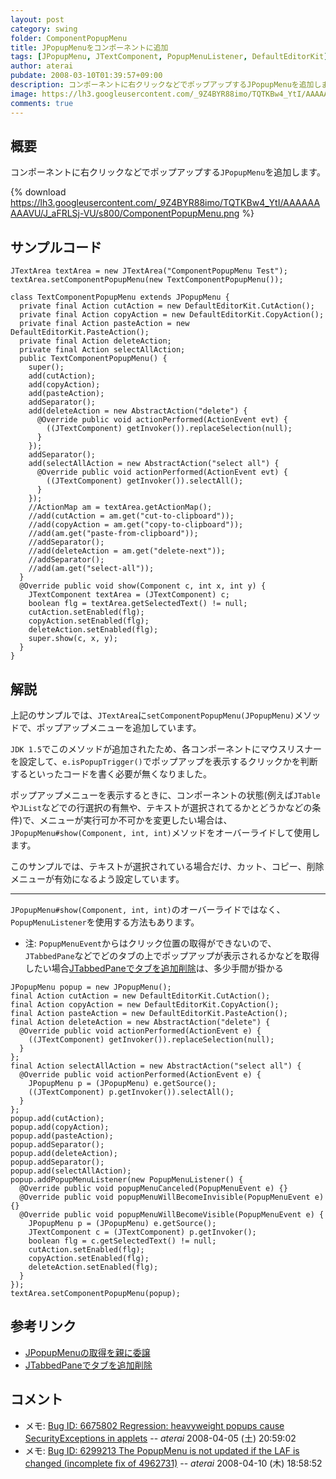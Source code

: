 ```yaml
---
layout: post
category: swing
folder: ComponentPopupMenu
title: JPopupMenuをコンポーネントに追加
tags: [JPopupMenu, JTextComponent, PopupMenuListener, DefaultEditorKit]
author: aterai
pubdate: 2008-03-10T01:39:57+09:00
description: コンポーネントに右クリックなどでポップアップするJPopupMenuを追加します。
image: https://lh3.googleusercontent.com/_9Z4BYR88imo/TQTKBw4_YtI/AAAAAAAAAVU/J_aFRLSj-VU/s800/ComponentPopupMenu.png
comments: true
---
```

## 概要
コンポーネントに右クリックなどでポップアップする`JPopupMenu`を追加します。

{% download https://lh3.googleusercontent.com/_9Z4BYR88imo/TQTKBw4_YtI/AAAAAAAAAVU/J_aFRLSj-VU/s800/ComponentPopupMenu.png %}

## サンプルコード
<pre class="prettyprint"><code>JTextArea textArea = new JTextArea("ComponentPopupMenu Test");
textArea.setComponentPopupMenu(new TextComponentPopupMenu());
</code></pre>
<pre class="prettyprint"><code>class TextComponentPopupMenu extends JPopupMenu {
  private final Action cutAction = new DefaultEditorKit.CutAction();
  private final Action copyAction = new DefaultEditorKit.CopyAction();
  private final Action pasteAction = new DefaultEditorKit.PasteAction();
  private final Action deleteAction;
  private final Action selectAllAction;
  public TextComponentPopupMenu() {
    super();
    add(cutAction);
    add(copyAction);
    add(pasteAction);
    addSeparator();
    add(deleteAction = new AbstractAction("delete") {
      @Override public void actionPerformed(ActionEvent evt) {
        ((JTextComponent) getInvoker()).replaceSelection(null);
      }
    });
    addSeparator();
    add(selectAllAction = new AbstractAction("select all") {
      @Override public void actionPerformed(ActionEvent evt) {
        ((JTextComponent) getInvoker()).selectAll();
      }
    });
    //ActionMap am = textArea.getActionMap();
    //add(cutAction = am.get("cut-to-clipboard"));
    //add(copyAction = am.get("copy-to-clipboard"));
    //add(am.get("paste-from-clipboard"));
    //addSeparator();
    //add(deleteAction = am.get("delete-next"));
    //addSeparator();
    //add(am.get("select-all"));
  }
  @Override public void show(Component c, int x, int y) {
    JTextComponent textArea = (JTextComponent) c;
    boolean flg = textArea.getSelectedText() != null;
    cutAction.setEnabled(flg);
    copyAction.setEnabled(flg);
    deleteAction.setEnabled(flg);
    super.show(c, x, y);
  }
}
</code></pre>

## 解説
上記のサンプルでは、`JTextArea`に`setComponentPopupMenu(JPopupMenu)`メソッドで、ポップアップメニューを追加しています。

`JDK 1.5`でこのメソッドが追加されたため、各コンポーネントにマウスリスナーを設定して、`e.isPopupTrigger()`でポップアップを表示するクリックかを判断するといったコードを書く必要が無くなりました。

ポップアップメニューを表示するときに、コンポーネントの状態(例えば`JTable`や`JList`などでの行選択の有無や、テキストが選択されてるかとどうかなどの条件)で、メニューが実行可か不可かを変更したい場合は、`JPopupMenu#show(Component, int, int)`メソッドをオーバーライドして使用します。

このサンプルでは、テキストが選択されている場合だけ、カット、コピー、削除メニューが有効になるよう設定しています。

- - - -
`JPopupMenu#show(Component, int, int)`のオーバーライドではなく、`PopupMenuListener`を使用する方法もあります。

- 注: `PopupMenuEvent`からはクリック位置の取得ができないので、`JTabbedPane`などでどのタブの上でポップアップが表示されるかなどを取得したい場合[JTabbedPaneでタブを追加削除](http://ateraimemo.com/Swing/TabbedPane.html)は、多少手間が掛かる

<!-- dummy comment line for breaking list -->

<pre class="prettyprint"><code>JPopupMenu popup = new JPopupMenu();
final Action cutAction = new DefaultEditorKit.CutAction();
final Action copyAction = new DefaultEditorKit.CopyAction();
final Action pasteAction = new DefaultEditorKit.PasteAction();
final Action deleteAction = new AbstractAction("delete") {
  @Override public void actionPerformed(ActionEvent e) {
    ((JTextComponent) getInvoker()).replaceSelection(null);
  }
};
final Action selectAllAction = new AbstractAction("select all") {
  @Override public void actionPerformed(ActionEvent e) {
    JPopupMenu p = (JPopupMenu) e.getSource();
    ((JTextComponent) p.getInvoker()).selectAll();
  }
};
popup.add(cutAction);
popup.add(copyAction);
popup.add(pasteAction);
popup.addSeparator();
popup.add(deleteAction);
popup.addSeparator();
popup.add(selectAllAction);
popup.addPopupMenuListener(new PopupMenuListener() {
  @Override public void popupMenuCanceled(PopupMenuEvent e) {}
  @Override public void popupMenuWillBecomeInvisible(PopupMenuEvent e) {}
  @Override public void popupMenuWillBecomeVisible(PopupMenuEvent e) {
    JPopupMenu p = (JPopupMenu) e.getSource();
    JTextComponent c = (JTextComponent) p.getInvoker();
    boolean flg = c.getSelectedText() != null;
    cutAction.setEnabled(flg);
    copyAction.setEnabled(flg);
    deleteAction.setEnabled(flg);
  }
});
textArea.setComponentPopupMenu(popup);
</code></pre>

## 参考リンク
- [JPopupMenuの取得を親に委譲](http://ateraimemo.com/Swing/InheritsPopupMenu.html)
- [JTabbedPaneでタブを追加削除](http://ateraimemo.com/Swing/TabbedPane.html)

<!-- dummy comment line for breaking list -->

## コメント
- メモ: [Bug ID: 6675802 Regression: heavyweight popups cause SecurityExceptions in applets](http://bugs.java.com/bugdatabase/view_bug.do?bug_id=6675802) -- *aterai* 2008-04-05 (土) 20:59:02
- メモ: [Bug ID: 6299213 The PopupMenu is not updated if the LAF is changed (incomplete fix of 4962731)](http://bugs.java.com/bugdatabase/view_bug.do?bug_id=6299213) -- *aterai* 2008-04-10 (木) 18:58:52

<!-- dummy comment line for breaking list -->
